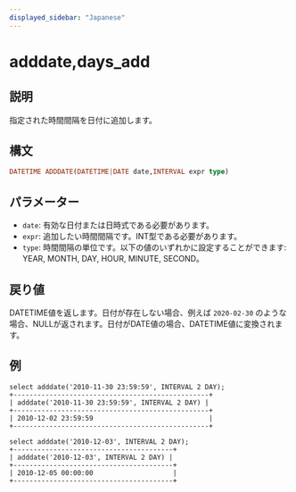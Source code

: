 ```yaml
---
displayed_sidebar: "Japanese"
---
```


# adddate,days_add

## 説明

指定された時間間隔を日付に追加します。

## 構文

```Haskell
DATETIME ADDDATE(DATETIME|DATE date,INTERVAL expr type)
```

## パラメーター

- `date`: 有効な日付または日時式である必要があります。
- `expr`: 追加したい時間間隔です。INT型である必要があります。
- `type`: 時間間隔の単位です。以下の値のいずれかに設定することができます: YEAR, MONTH, DAY, HOUR, MINUTE, SECOND。

## 戻り値

DATETIME値を返します。日付が存在しない場合、例えば `2020-02-30` のような場合、NULLが返されます。日付がDATE値の場合、DATETIME値に変換されます。

## 例

```Plain Text
select adddate('2010-11-30 23:59:59', INTERVAL 2 DAY);
+-------------------------------------------------+
| adddate('2010-11-30 23:59:59', INTERVAL 2 DAY) |
+-------------------------------------------------+
| 2010-12-02 23:59:59                             |
+-------------------------------------------------+

select adddate('2010-12-03', INTERVAL 2 DAY);
+----------------------------------------+
| adddate('2010-12-03', INTERVAL 2 DAY) |
+----------------------------------------+
| 2010-12-05 00:00:00                    |
+----------------------------------------+
```
